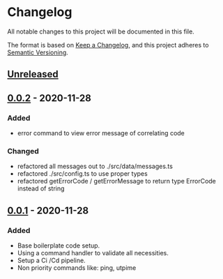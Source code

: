 # Changelog
All notable changes to this project will be documented in this file.

The format is based on [Keep a Changelog](https://keepachangelog.com/en/1.0.0/),
and this project adheres to [Semantic Versioning](https://semver.org/spec/v2.0.0.html).

## [Unreleased]

## [0.0.2] - 2020-11-28
### Added
- error command to view error message of correlating code
### Changed
- refactored all messages out to ./src/data/messages.ts
- refactored ./src/config.ts to use proper types
- refactored getErrorCode / getErrorMessage to return type ErrorCode instead of string

## [0.0.1] - 2020-11-28
### Added
- Base boilerplate code setup.
- Using a command handler to validate all necessities.
- Setup a Ci /Cd pipeline.
- Non priority commands like: ping, utpime

[Unreleased]: https://github.com/rbrtbrnschn/mr-taskman/compare/v1.0.0...HEAD
[1.0.0]: https://github.com/rbrtbrnschn/mr-taskman/compare/v0.3.0...v1.0.0
[0.3.0]: https://github.com/rbrtbrnschn/mr-taskman/compare/v0.2.0...v0.3.0
[0.2.0]: https://github.com/rbrtbrnschn/mr-taskman/compare/v0.1.0...v0.2.0
[0.1.0]: https://github.com/rbrtbrnschn/mr-taskman/compare/v0.0.8...v0.1.0
[0.0.8]: https://github.com/rbrtbrnschn/mr-taskman/compare/v0.0.7...v0.0.8
[0.0.7]: https://github.com/rbrtbrnschn/mr-taskman/compare/v0.0.6...v0.0.7
[0.0.6]: https://github.com/rbrtbrnschn/mr-taskman/compare/v0.0.5...v0.0.6
[0.0.5]: https://github.com/rbrtbrnschn/mr-taskman/compare/v0.0.4...v0.0.5
[0.0.4]: https://github.com/rbrtbrnschn/mr-taskman/compare/v0.0.3...v0.0.4
[0.0.3]: https://github.com/rbrtbrnschn/mr-taskman/compare/v0.0.2...v0.0.3
[0.0.2]: https://github.com/rbrtbrnschn/mr-taskman/compare/v0.0.1...v0.0.2
[0.0.1]: https://github.com/rbrtbrnschn/mr-taskman/releases/tag/v0.0.1
